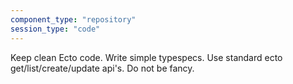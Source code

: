```yaml
---
component_type: "repository"
session_type: "code"
---
```



Keep clean Ecto code.
Write simple typespecs.
Use standard ecto get/list/create/update api's.
Do not be fancy.